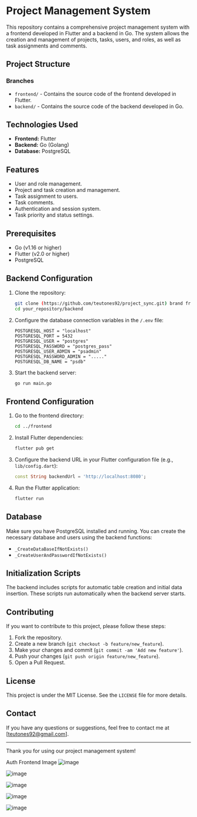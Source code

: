 # Project Management System

This repository contains a comprehensive project management system with a frontend developed in Flutter and a backend in Go. The system allows the creation and management of projects, tasks, users, and roles, as well as task assignments and comments.

## Project Structure

### Branches
- `frontend/` - Contains the source code of the frontend developed in Flutter.
- `backend/` - Contains the source code of the backend developed in Go.

## Technologies Used

- **Frontend:** Flutter
- **Backend:** Go (Golang)
- **Database:** PostgreSQL

## Features

- User and role management.
- Project and task creation and management.
- Task assignment to users.
- Task comments.
- Authentication and session system.
- Task priority and status settings.

## Prerequisites

- Go (v1.16 or higher)
- Flutter (v2.0 or higher)
- PostgreSQL

## Backend Configuration

1. Clone the repository:

    ```bash
    git clone (https://github.com/teutones92/project_sync.git) brand frontend and backend
    cd your_repository/backend
    ```

2. Configure the database connection variables in the `/.env` file:

    ```plaintext
    POSTGRESQL_HOST = "localhost"
    POSTGRESQL_PORT = 5432
    POSTGRESQL_USER = "postgres"
    POSTGRESQL_PASSWORD = "postgres_pass"
    POSTGRESQL_USER_ADMIN = "psadmin"
    POSTGRESQL_PASSWORD_ADMIN = "....."
    POSTGRESQL_DB_NAME = "psdb"
    ```

3. Start the backend server:

    ```bash
    go run main.go
    ```

## Frontend Configuration

1. Go to the frontend directory:

    ```bash
    cd ../frontend
    ```

2. Install Flutter dependencies:

    ```bash
    flutter pub get
    ```

3. Configure the backend URL in your Flutter configuration file (e.g., `lib/config.dart`):

    ```dart
    const String backendUrl = 'http://localhost:8080';
    ```

4. Run the Flutter application:

    ```bash
    flutter run
    ```

## Database

Make sure you have PostgreSQL installed and running. You can create the necessary database and users using the backend functions:

- `_CreateDataBaseIfNotExists()`
- `_CreateUserAndPasswordIfNotExists()`

## Initialization Scripts

The backend includes scripts for automatic table creation and initial data insertion. These scripts run automatically when the backend server starts.

## Contributing

If you want to contribute to this project, please follow these steps:

1. Fork the repository.
2. Create a new branch (`git checkout -b feature/new_feature`).
3. Make your changes and commit (`git commit -am 'Add new feature'`).
4. Push your changes (`git push origin feature/new_feature`).
5. Open a Pull Request.

## License

This project is under the MIT License. See the `LICENSE` file for more details.

## Contact

If you have any questions or suggestions, feel free to contact me at [teutones92@gmail.com].

---

Thank you for using our project management system!

Auth Frontend Image
![image](https://github.com/teutones92/project_sync/assets/72642474/f1620888-72cd-4468-ade4-368c7d1d572d)

![image](https://github.com/teutones92/project_sync/assets/72642474/d1f3886c-3956-424e-be9a-6c9a86377493)

![image](https://github.com/teutones92/project_sync/assets/72642474/c4b0c3e7-9e75-464c-853e-e9a0c8c0f479)

![image](https://github.com/teutones92/project_sync/assets/72642474/f9fe6502-24cf-499b-af7b-8fddd1ed6477)

![image](https://github.com/teutones92/project_sync/assets/72642474/6410783e-74c0-4951-bdfe-44a7f58d3794)
